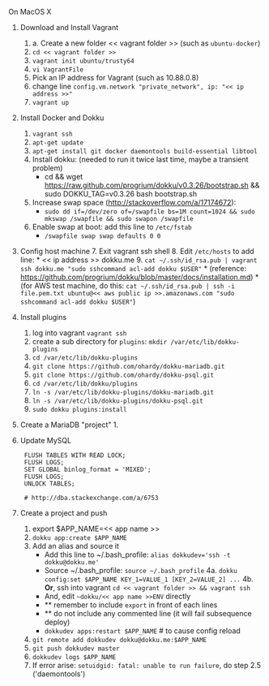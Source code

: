 On MacOS X

1. Download and Install Vagrant
    1. a. Create a new folder << vagrant folder >> (such as `ubuntu-docker`)
    2. `cd << vagrant folder >>`
    3. `vagrant init ubuntu/trusty64`
    4. `vi VagrantFile` 
    5. Pick an IP address for Vagrant (such as 10.88.0.8)
    6. change line `config.vm.network "private_network", ip: "<< ip address >>"`
    7. `vagrant up`


2. Install Docker and Dokku 
    1. `vagrant ssh`
    2. `apt-get update`
    3. `apt-get install git docker daemontools build-essential libtool`
    4. Install dokku: (needed to run it twice last time, maybe a transient problem)
        * cd && wget https://raw.github.com/progrium/dokku/v0.3.26/bootstrap.sh && sudo DOKKU_TAG=v0.3.26 bash bootstrap.sh
    5. Increase swap space (http://stackoverflow.com/a/17174672):
        * `sudo dd if=/dev/zero of=/swapfile bs=1M count=1024 && sudo mkswap /swapfile && sudo swapon /swapfile`
    6. Enable swap at boot: add this line to `/etc/fstab`
        * `/swapfile swap swap defaults 0 0`


3. Config host machine
    7. Exit vagrant ssh shell
    8. Edit `/etc/hosts` to add line:
        * << ip address >>   dokku.me
    9. `cat ~/.ssh/id_rsa.pub | vagrant ssh dokku.me "sudo sshcommand acl-add dokku $USER"`
        * (reference: https://github.com/progrium/dokku/blob/master/docs/installation.md)
        * (for AWS test machine, do this: `cat ~/.ssh/id_rsa.pub | ssh -i file.pem.txt ubuntu@<< aws public ip >>.amazonaws.com "sudo sshcommand acl-add dokku $USER"`)

4. Install plugins
    1. log into vagrant `vagrant ssh`
    2. create a sub directory for `plugins`: `mkdir /var/etc/lib/dokku-plugins`
    2. `cd /var/etc/lib/dokku-plugins`
    3. `git clone https://github.com/ohardy/dokku-mariadb.git`
    3. `git clone https://github.com/ohardy/dokku-psql.git`
    6. `cd /var/etc/lib/dokku/plugins`
    3. `ln -s /var/etc/lib/dokku-plugins/dokku-mariadb.git`
    3. `ln -s /var/etc/lib/dokku-plugins/dokku-psql.git`
    8. `sudo dokku plugins:install`

5. Create a MariaDB "project"
    1.

6. Update MySQL

        FLUSH TABLES WITH READ LOCK;
        FLUSH LOGS;
        SET GLOBAL binlog_format = 'MIXED';
        FLUSH LOGS;
        UNLOCK TABLES;
        
        # http://dba.stackexchange.com/a/6753

7. Create a project and push
    1. export $APP_NAME=<< app name >>
    2. `dokku app:create $APP_NAME`
    3. Add an alias and source it
        * Add this line to ~/.bash_profile: `alias dokkudev='ssh -t dokku@dokku.me'`
        * Source ~/.bash_profile: `source ~/.bash_profile`
    4a. `dokku config:set $APP_NAME KEY_1=VALUE_1 [KEY_2=VALUE_2] ...`
    4b. **Or**, ssh into vagrant `cd << vagrant folder >> && vagrant ssh`
        * And, edit `~dokku/<< app name >>ENV` directly
        * ** remember to include `export` in front of each lines
        * ** do not include any commented line (it will fail subsequence deploy)
        * `dokkudev apps:restart $APP_NAME`  # to cause config reload 
    5. `git remote add dokkudev dokku@dokku.me:$APP_NAME`
    6. `git push dokkudev master`
    8. `dokkudev logs $APP_NAME`
    9. If error arise: `setuidgid: fatal: unable to run failure`, do step 2.5 ('daemontools')